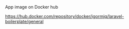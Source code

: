 App image on Docker hub

https://hub.docker.com/repository/docker/igormjq/laravel-boilerplate/general